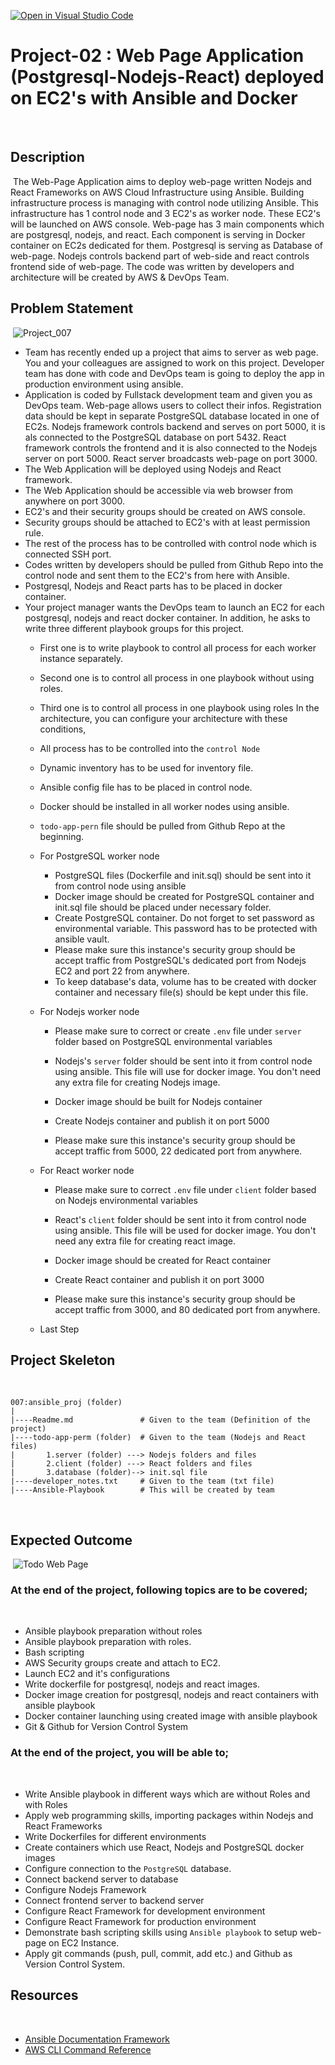 [![Open in Visual Studio Code](https://classroom.github.com/assets/open-in-vscode-c66648af7eb3fe8bc4f294546bfd86ef473780cde1dea487d3c4ff354943c9ae.svg)](https://classroom.github.com/online_ide?assignment_repo_id=9647531&assignment_repo_type=AssignmentRepo)
# Project-02 : Web Page Application (Postgresql-Nodejs-React) deployed on EC2's with Ansible and Docker
​
## Description
​
The Web-Page Application aims to deploy web-page written Nodejs and React Frameworks on AWS Cloud Infrastructure using Ansible. Building infrastructure process is managing with control node utilizing Ansible. This infrastructure has 1 control node and 3 EC2's as worker node. These EC2's will be launched on AWS console. Web-page has 3 main components which are postgresql, nodejs, and react. Each component is serving in Docker container on EC2s dedicated for them. Postgresql is serving as Database of web-page. Nodejs controls backend part of web-side and react controls frontend side of web-page. The code was written by developers and architecture will be created by AWS & DevOps Team.
​
## Problem Statement
​
![Project_007](ansible.png)
​
- Team has recently ended up a project that aims to server as web page. You and your colleagues are assigned to work on this project. Developer team has done with code and DevOps team is going to deploy the app in production environment using ansible.
​
- Application is coded by Fullstack development team and given you as DevOps team. Web-page allows users to collect their infos. Registration data should be kept in separate PostgreSQL database located in one of EC2s. Nodejs framework controls backend and serves on port 5000, it is als connected to the PostgreSQL database on port 5432. React framework controls the frontend and it is also connected to the Nodejs server on port 5000. React server broadcasts web-page on port 3000. 
​
- The Web Application will be deployed using Nodejs and React framework.
​
- The Web Application should be accessible via web browser from anywhere on port 3000.
​
- EC2's and their security groups should be created on AWS console.
​
- Security groups should be attached to EC2's with at least permission rule.
​
- The rest of the process has to be controlled with control node which is connected SSH port.
​
- Codes written by developers should be pulled from Github Repo into the control node and sent them to the EC2's from here with Ansible.
​
- Postgresql, Nodejs and React parts has to be placed in docker container. 
​
- Your project manager wants the DevOps team to launch an EC2 for each postgresql, nodejs and react docker container. In addition, he asks to write three different playbook groups for this project. 
    - First one is to write playbook to control all process for each worker instance separately. 
    - Second one is to control all process in one playbook without using roles.
    - Third one is to control all process in one playbook using roles
​
In the architecture, you can configure your architecture with these conditions,
​
  - All process has to be controlled into the `control Node`
​
  - Dynamic inventory has to be used for inventory file.
​
  - Ansible config file has to be placed in control node.
  
  - Docker should be installed in all worker nodes using ansible.
​
  - `todo-app-pern` file should be pulled from Github Repo at the beginning.
​
  - For PostgreSQL worker node
​
    - PostgreSQL files (Dockerfile and init.sql) should be sent into it from control node using ansible
​
    - Docker image should be created for PostgreSQL container and init.sql file should be placed under necessary folder.
​
    - Create PostgreSQL container. Do not forget to set password as environmental variable. This password has to be protected with ansible vault.
​
    - Please make sure this instance's security group should be accept traffic from PostgreSQL's dedicated port from Nodejs EC2 and port 22 from anywhere.
​
    - To keep database's data, volume has to be created with docker container and necessary file(s) should be kept under this file.
​
  - For Nodejs worker node
​
    - Please make sure to correct or create `.env` file under `server` folder based on PostgreSQL environmental variables
    
    - Nodejs's `server` folder should be sent into it from control node using ansible. This file will use for docker image. You don't need any extra file for creating Nodejs image.
​
    - Docker image should be built for Nodejs container
​
    - Create Nodejs container and publish it on port 5000
​
    - Please make sure this instance's security group should be accept traffic from 5000, 22 dedicated port from anywhere.
​
  - For React worker node
​
    - Please make sure to correct `.env` file under `client` folder based on Nodejs environmental variables 
    
    - React's `client` folder should be sent into it from control node using ansible. This file will be used for docker image. You don't need any extra file for creating react image.
​
    - Docker image should be created for React container
​
    - Create React container and publish it on port 3000
​
    - Please make sure this instance's security group should be accept traffic from 3000, and 80 dedicated port from anywhere.
​
  - Last Step 
​
## Project Skeleton 
​
```text
007:ansible_proj (folder)
|
|----Readme.md               # Given to the team (Definition of the project)
|----todo-app-perm (folder)  # Given to the team (Nodejs and React files)
|       1.server (folder) ---> Nodejs folders and files
|       2.client (folder) ---> React folders and files
|       3.database (folder)--> init.sql file 
|----developer_notes.txt     # Given to the team (txt file)
|----Ansible-Playbook        # This will be created by team
```
​
## Expected Outcome
​
![Todo Web Page](./todo_web.png)
​
### At the end of the project, following topics are to be covered;
​
- Ansible playbook preparation without roles
​
- Ansible playbook preparation with roles.
​
- Bash scripting
​
- AWS Security groups create and attach to EC2.
​
- Launch EC2 and it's configurations
​
- Write dockerfile for postgresql, nodejs and react images.
​
- Docker image creation for postgresql, nodejs and react containers with ansible playbook
​
- Docker container launching using created image with ansible playbook
​
- Git & Github for Version Control System
​
### At the end of the project, you will be able to;
​
- Write Ansible playbook in different ways which are without Roles and with Roles
​
- Apply web programming skills, importing packages within Nodejs and React Frameworks
​
- Write Dockerfiles for different environments
​
- Create containers which use React, Nodejs and PostgreSQL docker images 
​
- Configure connection to the `PostgreSQL` database.
​
- Connect backend server to database
​
- Configure Nodejs Framework
​
- Connect frontend server to backend server
​
- Configure React Framework for development environment
​
- Configure React Framework for production environment
​
- Demonstrate bash scripting skills using `Ansible playbook` to setup web-page on EC2 Instance.
​
- Apply git commands (push, pull, commit, add etc.) and Github as Version Control System.
​
## Resources
​
- [Ansible Documentation Framework](https://docs.ansible.com/ansible/2.5/user_guide/index.html)
​
- [AWS CLI Command Reference](https://docs.aws.amazon.com/cli/latest/index.html)